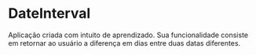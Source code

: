 # DateInterval

Aplicação criada com intuito de aprendizado.
Sua funcionalidade consiste em retornar ao usuário a diferença em dias entre duas datas diferentes.
